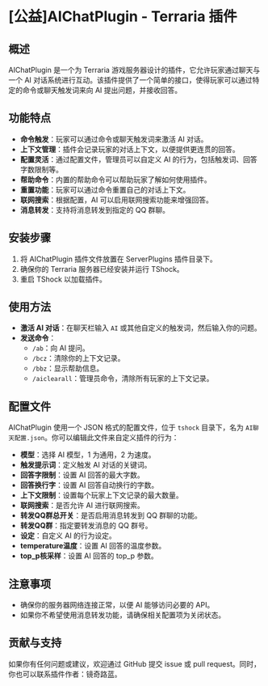# [公益]AIChatPlugin - Terraria 插件

## 概述

AIChatPlugin 是一个为 Terraria 游戏服务器设计的插件，它允许玩家通过聊天与一个 AI 对话系统进行互动。该插件提供了一个简单的接口，使得玩家可以通过特定的命令或聊天触发词来向 AI 提出问题，并接收回答。

## 功能特点

- **命令触发**：玩家可以通过命令或聊天触发词来激活 AI 对话。
- **上下文管理**：插件会记录玩家的对话上下文，以便提供更连贯的回答。
- **配置灵活**：通过配置文件，管理员可以自定义 AI 的行为，包括触发词、回答字数限制等。
- **帮助命令**：内置的帮助命令可以帮助玩家了解如何使用插件。
- **重置功能**：玩家可以通过命令重置自己的对话上下文。
- **联网搜索**：根据配置，AI 可以启用联网搜索功能来增强回答。
- **消息转发**：支持将消息转发到指定的 QQ 群聊。

## 安装步骤

1. 将 AIChatPlugin 插件文件放置在 ServerPlugins 插件目录下。
2. 确保你的 Terraria 服务器已经安装并运行 TShock。
3. 重启 TShock 以加载插件。

## 使用方法

- **激活 AI 对话**：在聊天栏输入 `AI` 或其他自定义的触发词，然后输入你的问题。
- **发送命令**：
  - `/ab`：向 AI 提问。
  - `/bcz`：清除你的上下文记录。
  - `/bbz`：显示帮助信息。
  - `/aiclearall`：管理员命令，清除所有玩家的上下文记录。

## 配置文件

AIChatPlugin 使用一个 JSON 格式的配置文件，位于 `tshock` 目录下，名为 `AI聊天配置.json`。你可以编辑此文件来自定义插件的行为：

- **模型**：选择 AI 模型，1 为通用，2 为速度。
- **触发提示词**：定义触发 AI 对话的关键词。
- **回答字限制**：设置 AI 回答的最大字数。
- **回答换行字**：设置 AI 回答自动换行的字数。
- **上下文限制**：设置每个玩家上下文记录的最大数量。
- **联网搜索**：是否允许 AI 进行联网搜索。
- **转发QQ群总开关**：是否启用消息转发到 QQ 群聊的功能。
- **转发QQ群**：指定要转发消息的 QQ 群号。
- **设定**：自定义 AI 的行为设定。
- **temperature温度**：设置 AI 回答的温度参数。
- **top_p核采样**：设置 AI 回答的 top_p 参数。

## 注意事项

- 确保你的服务器网络连接正常，以便 AI 能够访问必要的 API。
- 如果你不希望使用消息转发功能，请确保相关配置项为关闭状态。

## 贡献与支持

如果你有任何问题或建议，欢迎通过 GitHub 提交 issue 或 pull request。同时，你也可以联系插件作者：镜奇路蓝。
